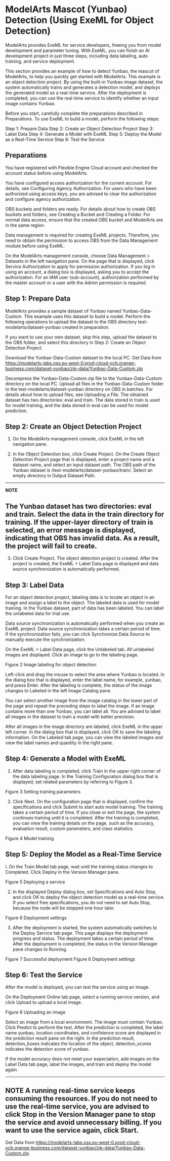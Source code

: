 # ModelArts Mascot (Yunbao) Detection (Using ExeML for Object Detection)

ModelArts provides ExeML for service developers, freeing you from model development and parameter tuning. With ExeML, you can finish an AI development project in just three steps, including data labeling, auto training, and service deployment.

This section provides an example of how to detect Yunbao, the mascot of ModelArts, to help you quickly get started with ModelArts. This example is an object detection project. By using the built-in Yunbao image dataset, the system automatically trains and generates a detection model, and deploys the generated model as a real-time service. After the deployment is completed, you can use the real-time service to identify whether an input image contains Yunbao.

Before you start, carefully complete the preparations described in Preparations. To use ExeML to build a model, perform the following steps:

Step 1: Prepare Data
Step 2: Create an Object Detection Project
Step 3: Label Data
Step 4: Generate a Model with ExeML
Step 5: Deploy the Model as a Real-Time Service
Step 6: Test the Service

## Preparations

You have registered with Flexible Engine Cloud account and checked the account status before using ModelArts. 

You have configured access authorization for the current account. For details, see Configuring Agency Authorization. For users who have been authorized using access keys, you are advised to clear the authorization and configure agency authorization.

OBS buckets and folders are ready. For details about how to create OBS buckets and folders, see Creating a Bucket and Creating a Folder. For normal data access, ensure that the created OBS bucket and ModelArts are in the same region.

Data management is required for creating ExeML projects. Therefore, you need to obtain the permission to access OBS from the Data Management module before using ExeML.

On the ModelArts management console, choose Data Management > Datasets in the left navigation pane. On the page that is displayed, click Service Authorization to apply for permission authorization. If you log in using an account, a dialog box is displayed, asking you to accept the authorization. For an IAM user (sub-account), authorization performed by the master account or a user with the Admin permission is required.

## Step 1: Prepare Data

ModelArts provides a sample dataset of Yunbao named Yunbao-Data-Custom. This example uses this dataset to build a model. Perform the following operations to upload the dataset to the OBS directory test-modelarts/dataset-yunbao created in preparation.

If you want to use your own dataset, skip this step, upload the dataset to the OBS folder, and select this directory in Step 2: Create an Object Detection Project.

Download the Yunbao-Data-Custom dataset to the local PC. Get Data from https://modelarts-labs.oss.eu-west-0.prod-cloud-ocb.orange-business.com/dataset-yunbao/zip-data/Yunbao-Data-Custom.zip

Decompress the Yunbao-Data-Custom.zip file to the Yunbao-Data-Custom directory on the local PC.
Upload all files in the Yunbao-Data-Custom folder to the test-modelarts/dataset-yunbao directory on OBS in batches. For details about how to upload files, see Uploading a File.
The obtained dataset has two directories: eval and train. The data stored in train is used for model training, and the data stored in eval can be used for model prediction.

## Step 2: Create an Object Detection Project

1. On the ModelArts management console, click ExeML in the left navigation pane.

2. In the Object Detection box, click Create Project. On the Create Object Detection Project page that is displayed, enter a project name and a dataset name, and select an input dataset path. The OBS path of the Yunbao dataset is /test-modelarts/dataset-yunbao/train/. Select an empty directory in Output Dataset Path.

---
**NOTE**

The Yunbao dataset has two directories: eval and train. Select the data in the train directory for training. If the upper-layer directory of train is selected, an error message is displayed, indicating that OBS has invalid data. As a result, the project will fail to create.
---

3. Click Create Project. The object detection project is created. After the project is created, the ExeML > Label Data page is displayed and data source synchronization is automatically performed.

## Step 3: Label Data
For an object detection project, labeling data is to locate an object in an image and assign a label to the object. The labeled data is used for model training. In the Yunbao dataset, part of data has been labeled. You can label the unlabeled data for trial use.

Data source synchronization is automatically performed when you create an ExeML project. Data source synchronization takes a certain period of time. If the synchronization fails, you can click Synchronize Data Source to manually execute the synchronization.

On the ExeML > Label Data page, click the Unlabeled tab. All unlabeled images are displayed. Click an image to go to the labeling page.

Figure 2 Image labeling for object detection

Left-click and drag the mouse to select the area where Yunbao is located. In the dialog box that is displayed, enter the label name, for example, yunbao, and press Enter. After the labeling is complete, the status of the image changes to Labeled in the left Image Catalog pane.

You can select another image from the image catalog in the lower part of the page and repeat the preceding steps to label the image. If an image contains more than one Yunbao, you can label all. You are advised to label all images in the dataset to train a model with better precision.

After all images in the image directory are labeled, click ExeML in the upper left corner. In the dialog box that is displayed, click OK to save the labeling information. On the Labeled tab page, you can view the labeled images and view the label names and quantity in the right pane.

## Step 4: Generate a Model with ExeML

1. After data labeling is completed, click Train in the upper right corner of the data labeling page. In the Training Configuration dialog box that is displayed, set related parameters by referring to Figure 3.


Figure 3 Setting training parameters

2. Click Next. On the configuration page that is displayed, confirm the specifications and click Submit to start auto model training. The training takes a certain period of time. If you close or exit the page, the system continues training until it is completed.
After the training is completed, you can view the training details on the page, such as the accuracy, evaluation result, custom parameters, and class statistics.

Figure 4 Model training

## Step 5: Deploy the Model as a Real-Time Service

l. On the Train Model tab page, wait until the training status changes to Completed. Click Deploy in the Version Manager pane.

Figure 5 Deploying a service

2. In the displayed Deploy dialog box, set Specifications and Auto Stop, and click OK to deploy the object detection model as a real-time service.
If you select free specifications, you do not need to set Auto Stop, because the node will be stopped one hour later.

Figure 6 Deployment settings

3. After the deployment is started, the system automatically switches to the Deploy Service tab page. This page displays the deployment progress and status.
The deployment takes a certain period of time. After the deployment is completed, the status in the Version Manager pane changes to Running.

Figure 7 Successful deployment
Figure 6 Deployment settings

## Step 6: Test the Service

After the model is deployed, you can test the service using an image.

On the Deployment Online tab page, select a running service version, and click Upload to upload a local image.

Figure 8 Uploading an image

Select an image from a local environment. The image must contain Yunbao. Click Predict to perform the test.
After the prediction is completed, the label name yunbao, location coordinates, and confidence score are displayed in the prediction result pane on the right. In the prediction result, detection_boxes indicates the location of the object, detection_scores indicates the detection score of yunbao.

If the model accuracy does not meet your expectation, add images on the Label Data tab page, label the images, and train and deploy the model again.

---
**NOTE**
A running real-time service keeps consuming the resources. If you do not need to use the real-time service, you are advised to click Stop in the Version Manager pane to stop the service and avoid unnecessary billing. If you want to use the service again, click Start.
---

Get Data from https://modelarts-labs.oss.eu-west-0.prod-cloud-ocb.orange-business.com/dataset-yunbao/zip-data/Yunbao-Data-Custom.zip

